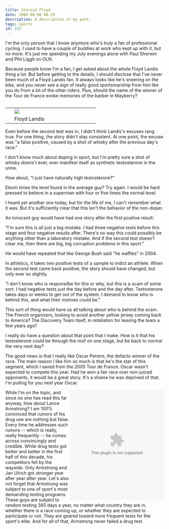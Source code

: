 ```yaml
---
title: Steroid Floyd
date: 2006-08-08 08:29
description: A description of my post.
tags: sports
id: 233
---
```

I'm the only person that I know anymore who's truly a fan of professional cycling.  I used to have a couple of buddies at work who kept up with it, but no more.  It's just me spending my July evenings alone with Paul Sherwin and Phil Liggit on OLN.

Because people know I'm a fan, I get asked about the whole Floyd Landis thing a lot.  But before getting to the details, I should disclose that I've never been much of a Floyd Landis fan.  It always looks like he's sneering on the bike, and you never see a sign of really good sportsmanship from him like you do from a lot of the other riders.  Plus, should the name of the winner of the Tour de France evoke memories of the barber in Mayberry?

<table cellpadding="2" align="right"><tr><td width="5" rowspan="2"><spacer type="block" width="5" height="1"></td><td width="250" ><img src="/img/landis.jpg"></td></tr><tr><td class="caption" width="250">Floyd Landis</td></tr></table>
Even before the second test was in, I didn't think Landis's excuses rang true.  For one thing, the story didn't stay consistent.  At one point, the excuse was "a false positive, caused by a shot of whisky after the previous day's race."

I don't know much about doping in sport, but I'm pretty sure a shot of whisky doens't ever, ever manifest itself as synthetic testosterone in the urine.

How about, "I just have naturally high testosterone?"

Elevin times the level found in the average guy?  Try again.  I would be hard pressed to believe in a superman with four or five times the normal level.

I heard yet another one today, but for the life of me, I can't remember what it was.  But it's sufficiently clear that this isn't the behavior of the non-doper.

An innocent guy would have had one story after the first positive result:

"I'm sure this is all just a big mistake. I had three negative tests before this stage and four negative results after.  There's no way this could possibly be anything other than a laboratory mistake.  And if the second test doesn't clear me, then there are big, big corruption problems in this sport."

He would have repeated that like George Bush said "he waffles" in 2004.

In athletics, it takes two positive tests of a sample to indict an athlete.  When the second test came back positive, the story should have changed, but only ever so slightly.

"I don't know who is responsilbe for this or why, but this is a scam of some sort.  I had negative tests just the day before and the day after.  Testosterone takes days or weeks to get out of the system.  I demand to know who is behind this, and what their motives could be."

This sort of thing would have us all talking about who is behind the scam.  The French organizers, looking to avoid another yellow jersey coming back to America?  The Discovery Team itself, in retaliation for leaving the team a few years ago?

I really do have a question about that point that I make.  How is it that his testosterone could be through the roof on one stage, but be back to normal the very next day?

The good news is that I really like Oscar Pereiro, the defacto winner of the race.  The main reason I like him so much is that he's the star of this segment, which I saved from the 2005 Tour de France.  Oscar wasn't expected to compete this year.  Had he won a fair race over non-juiced opponents, it would be a great story.  It's a shame he was deprived of that.  I'm pulling for you next year Oscar.

<EMBED  pluginspage="http://www.microsoft.com/windows/mediaplayer/download/default.asp" type="application/x-mplayer2" src="/vid/TourDeFrance-DropToValleyFloor.mpg" autostart="0" showcontrols="1"   height="350" border="1" align="right" /><noembed>You will just have to imagine the video.  Your browser doesn&#8217;t support this plugin.</noembed>

While I'm on the topic, and since no one has read this far anyway, how about Lance Armstrong?  I am 100% convinced that rumors of his drug use are nothing but false.  Every time he addresses such rumors -- which is really, really frequently -- he comes across convincingly and credible.  While drug tests got better and better in the first half of this decade, his competitors fell by the wayside.  Only Armstrong and Jan Ulrich got stronger year after year after year.  Let's also not forget that Armstrong was subject to one of sport's most demanding testing programs.  These guys are subject to random testing 365 days a year, no matter what country they are in, whether there is a race coming up, or whether they are expected to participate or not.  They are geared toward more frequent tests for the sport's elite.  And for all of that, Armstrong never failed a drug test.